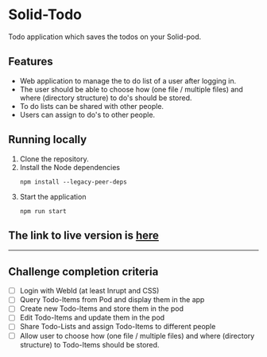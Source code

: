 # Solid-Todo
Todo application which saves the todos on your Solid-pod.

## Features
- Web application to manage the to do list of a user after logging in.
- The user should be able to choose how (one file / multiple files) and where (directory structure) to do's should be stored.
- To do lists can be shared with other people.
- Users can assign to do's to other people.

## Running locally
1. Clone the repository.
2. Install the Node dependencies
   ```
   npm install --legacy-peer-deps
   ```
3. Start the application
   ```
   npm run start
   ```

## The link to live version is [here](https://solidlabresearch.github.io/solid-todo-app-react/)

----
 
## Challenge completion criteria

- [ ] Login with WebId (at least Inrupt and CSS)
- [ ] Query Todo-Items from Pod and display them in the app
- [ ] Create new Todo-Items and store them in the pod
- [ ] Edit Todo-Items and update them in the pod
- [ ] Share Todo-Lists and assign Todo-Items to different people
- [ ] Allow user to choose how (one file / multiple files) and where (directory structure) to Todo-Items should be stored. 

